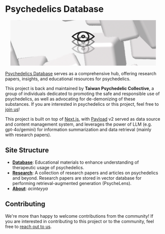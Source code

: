 # Psychedelics Database

<div align="center">

  ![banner](./public/readme-banner.png)

</div>

[Psychedelics Database](https://psychedelics-database.vercel.app/) serves as a comprehensive hub, offering research papers, insights, and educational resources for psychedelics.

This project is back and maintained by **Taiwan Psychedelic Collective**, a group of individuals dedicated to promoting the safe and responsible use of psychedelics, as well as advocating for de-demonizing of these substances. If you are interested in psychedelics or this project, feel free to [join us](https://tinyurl.com/3fr2ddu7)!

This project is built on top of [Next.js](https://nextjs.org/), with [Payload](https://payloadcms.com/) v2 served as data source and content management system, and leverages the power of LLM (e.g. gpt-4o/gemini) for information summarization and data retrieval (mainly with research papers).

## Site Structure

- [**Database**](https://psychedelics-database.vercel.app/database): Educational materials to enhance understanding of therapeutic usage of psychedelics.
- [**Research**](https://psychedelics-database.vercel.app/research): A collection of research papers and articles on psychedelics and beyond. Research papers are stored in vector database for performing retrieval-augmented generation (PsycheLens).
- [**About**](https://psychedelics-database.vercel.app/about): *acinteyya*

## Contributing

We're more than happy to welcome contributions from the community! If you are interested in contributing to this project or to the community, feel free to [reach out to us](https://tinyurl.com/3fr2ddu7).
